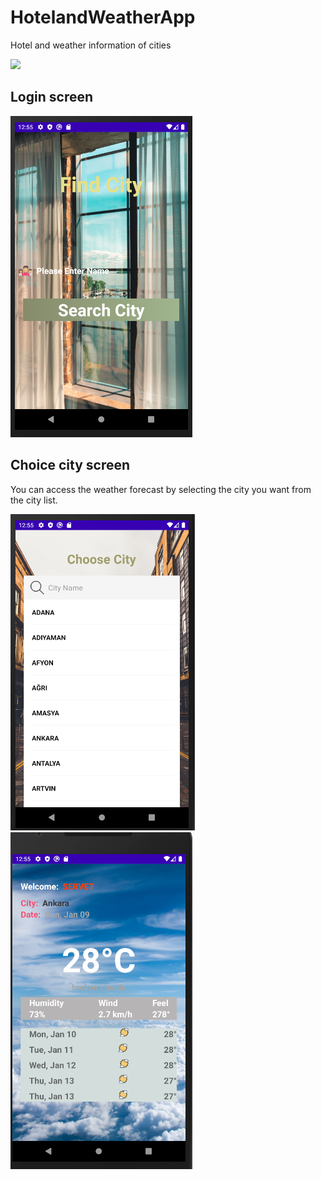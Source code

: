 # HotelandWeatherApp
Hotel and weather information of cities

![](images/weather.gif) <dt>
  
  ## Login screen
  ![](images/main_page.png) <dt>

  ## Choice city screen <dt>
   You can access the weather forecast by selecting the city you want from the city list. <dt>
  ![](images/city_list.png) <dt>
     ![](images/weather_city.png)
    
